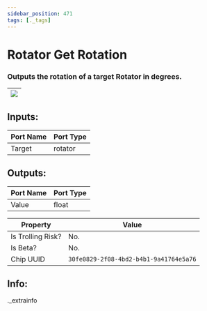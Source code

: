 ```yaml
---
sidebar_position: 471
tags: [._tags]
---
```


# Rotator Get Rotation


### Outputs the rotation of a target Rotator in degrees.

| ![](https://images-ext-2.discordapp.net/external/MPmIaQzlEPmgGWlgi-WxBBXt0Bjv_zWPkg1y1f_sy3s/https/www.recroomcircuits.com/image/circuit/absolute-value?width=206&height=108) |
|-----|

## Inputs:
| Port Name | Port Type |
|-----------|-----------|
| Target | rotator |

## Outputs:
| Port Name | Port Type |
|-----------|-----------|
| Value | float | 

| Property  | Value |
|-------------------|-----------|
| Is Trolling Risk? | No. |
| Is Beta? | No. |
| Chip UUID | `30fe0829-2f08-4bd2-b4b1-9a41764e5a76` |

## Info:
._extrainfo